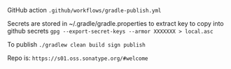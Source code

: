 


GitHub action `.github/workflows/gradle-publish.yml`

Secrets are stored in ~/.gradle/gradle.properties
to extract key to copy into github secrets `gpg --export-secret-keys --armor XXXXXXX > local.asc`

To publish `./gradlew clean build sign publish`

Repo is: `https://s01.oss.sonatype.org/#welcome`


